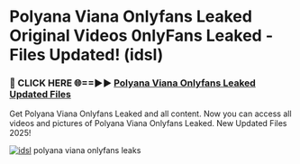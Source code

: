 # Polyana Viana Onlyfans Leaked Original Videos 0nlyFans Leaked - Files Updated! (idsl)

<h3>🔴 CLICK HERE 🌐==►► <a href="https://tinyurl.com/2jnfzry5" rel="nofollow">Polyana Viana Onlyfans Leaked Updated Files</a></h3>

Get Polyana Viana Onlyfans Leaked and all content. Now you can access all videos and pictures of Polyana Viana Onlyfans Leaked. New Updated Files 2025!

[![idsl](https://i.imgur.com/GyGTBgg.gif)](https://tinyurl.com/2jnfzry5)
polyana viana onlyfans leaks